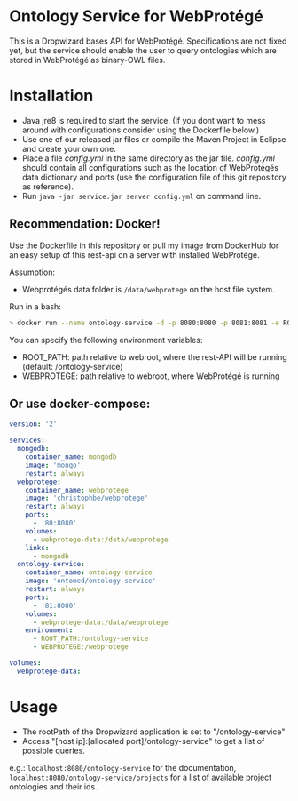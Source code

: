# Ontology Service for WebProtégé

This is a Dropwizard bases API for WebProtégé. Specifications are not fixed yet, but the service should enable the user to query ontologies which are stored in WebProtégé as binary-OWL files.

# Installation

* Java jre8 is required to start the service. (If you dont want to mess around with configurations consider using the Dockerfile below.)
* Use one of our released jar files or compile the Maven Project in Eclipse and create your own one.
* Place a file *config.yml* in the same directory as the jar file. *config.yml* should contain all configurations such as the location of WebProtégés data dictionary and ports (use the configuration file of this git repository as reference).
* Run `java -jar service.jar server config.yml` on command line.

## Recommendation: Docker!
Use the Dockerfile in this repository or pull my image from DockerHub for an easy setup of this rest-api on a server with installed WebProtégé.

Assumption:
* Webprotégés data folder is `/data/webprotege` on the host file system.

Run in a bash:
```bash
> docker run --name ontology-service -d -p 8080:8080 -p 8081:8081 -e ROOT_PATH="/ontology-service" -e WEBPROTEGE="/webprotege" -v /data/webprotege:/data/webprotege ontomed/ontology-service
```

You can specify the following environment variables:
* ROOT_PATH: path relative to webroot, where the rest-API will be running (default: /ontology-service)
* WEBPROTEGE: path relative to webroot, where WebProtégé is running

## Or use docker-compose:
```yml
version: '2'

services:
  mongodb:
    container_name: mongodb
    image: 'mongo'
    restart: always
  webprotege:
    container_name: webprotege
    image: 'christophbe/webprotege'
    restart: always
    ports:
      - '80:8080'
    volumes:
      - webprotege-data:/data/webprotege
    links:
      - mongodb
  ontology-service:
    container_name: ontology-service
    image: 'ontomed/ontology-service'
    restart: always
    ports:
      - '81:8080'
    volumes:
      - webprotege-data:/data/webprotege
    environment:
      - ROOT_PATH:/ontology-service
      - WEBPROTEGE:/webprotege

volumes:
  webprotege-data:
```

# Usage

* The rootPath of the Dropwizard application is set to "/ontology-service"
* Access "[host ip]:[allocated port]/ontology-service" to get a list of possible queries.

e.g.: `localhost:8080/ontology-service` for the documentation, `localhost:8080/ontology-service/projects` for a list of available project ontologies and their ids.
